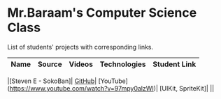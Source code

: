 # Mr.Baraam's Computer Science Class

List of students' projects with corresponding links.

| Name | Source |    Videos    | Technologies | Student Link |
|------|--------|--------------|--------------|--------------|

|[Steven E - SokoBan]| [GitHub](https://github.com/mrBaraam/SokoBan)| [YouTube] (https://www.youtube.com/watch?v=97mpy0alzWI)| [UIKit, SpriteKit]| ||
